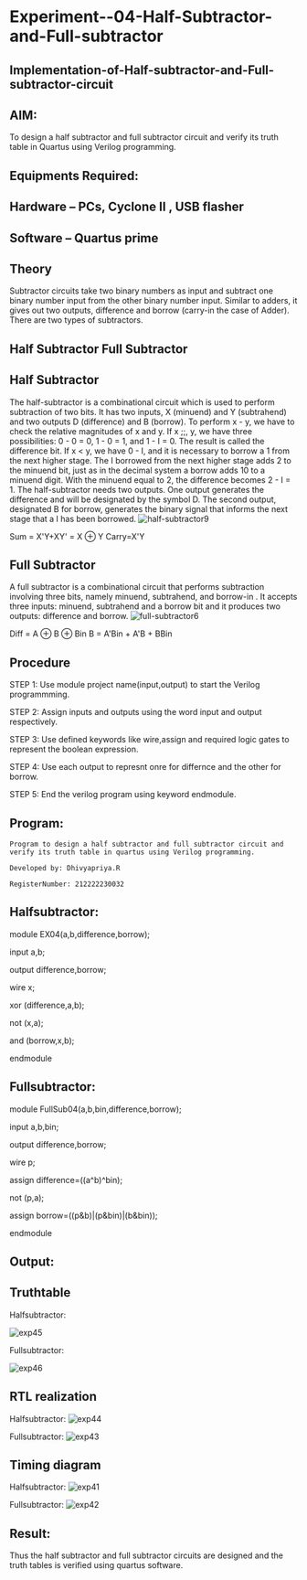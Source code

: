# Experiment--04-Half-Subtractor-and-Full-subtractor
## Implementation-of-Half-subtractor-and-Full-subtractor-circuit
## AIM:
To design a half subtractor and full subtractor circuit and verify its truth table in Quartus using Verilog programming.

## Equipments Required:
## Hardware – PCs, Cyclone II , USB flasher
## Software – Quartus prime
## Theory
Subtractor circuits take two binary numbers as input and subtract one binary number input from the other binary number input. Similar to adders, it gives out two outputs, difference and borrow (carry-in the case of Adder). There are two types of subtractors.

## Half Subtractor Full Subtractor
## Half Subtractor
The half-subtractor is a combinational circuit which is used to perform subtraction of two bits. It has two inputs, X (minuend) and Y (subtrahend) and two outputs D (difference) and B (borrow). To perform x - y, we have to check the relative magnitudes of x and y. If x ;;, y, we have three possibilities: 0 - 0 = 0, 1 - 0 = 1, and 1 - I = 0. The result is called the difference bit. If x < y, we have 0 - I, and it is necessary to borrow a 1 from the next higher stage. The I borrowed from the next higher stage adds 2 to the minuend bit, just as in the decimal system a borrow adds 10 to a minuend digit. With the minuend equal to 2, the difference becomes 2 - I = 1. The half-subtractor needs two outputs. One output generates the difference and will be designated by the symbol D. The second output, designated B for borrow, generates the binary signal that informs the next stage that a I has been borrowed.
![half-subtractor9](https://user-images.githubusercontent.com/36288975/166112538-58c3bc7c-ee5d-4e6a-ac8d-8e8328efe27a.png)


Sum = X'Y+XY' = X ⊕ Y
Carry=X'Y

## Full Subtractor
A full subtractor is a combinational circuit that performs subtraction involving three bits, namely minuend, subtrahend, and borrow-in . It accepts three inputs: minuend, subtrahend and a borrow bit and it produces two outputs: difference and borrow. 
![full-subtractor6](https://user-images.githubusercontent.com/36288975/166112541-24c68359-3de8-4674-ae22-8272ffc385ed.png)


Diff = A ⊕ B ⊕ Bin B = A'Bin + A'B + BBin

## Procedure

STEP 1: Use module project name(input,output) to start the Verilog programmming.

STEP 2: Assign inputs and outputs using the word input and output respectively.

STEP 3: Use defined keywords like wire,assign and required logic gates to represent the boolean expression.

STEP 4: Use each output to represnt onre for differnce and the other for borrow.

STEP 5: End the verilog program using keyword endmodule.

 


## Program:
```
Program to design a half subtractor and full subtractor circuit and verify its truth table in quartus using Verilog programming.

Developed by: Dhivyapriya.R

RegisterNumber: 212222230032 

```
## Halfsubtractor:

module EX04(a,b,difference,borrow);

input a,b;

output difference,borrow;

wire x;

xor (difference,a,b);

not (x,a);

and (borrow,x,b);

endmodule

## Fullsubtractor:

module FullSub04(a,b,bin,difference,borrow);

input a,b,bin;

output difference,borrow;

wire p;

assign difference=((a^b)^bin);

not (p,a);

assign borrow=((p&b)|(p&bin)|(b&bin));

endmodule

## Output:

## Truthtable

Halfsubtractor:

![exp45](https://github.com/dhivyapriyar/Experiment--03-Half-Subtractor-and-Full-subtractor/assets/119477552/209500d3-2760-482c-94c4-81c9c586dcd4)

Fullsubtractor:

![exp46](https://github.com/dhivyapriyar/Experiment--03-Half-Subtractor-and-Full-subtractor/assets/119477552/8511bcf6-c04d-43d2-a2a5-36bc079745dd)

##  RTL realization
Halfsubtractor:
![exp44](https://github.com/dhivyapriyar/Experiment--03-Half-Subtractor-and-Full-subtractor/assets/119477552/1cc1a497-df76-415c-b20b-63f9dda5ca12)


Fullsubtractor:
![exp43](https://github.com/dhivyapriyar/Experiment--03-Half-Subtractor-and-Full-subtractor/assets/119477552/4a073916-7b92-438d-acf3-7cb0ae95922b)


## Timing diagram 
Halfsubtractor:
![exp41](https://github.com/dhivyapriyar/Experiment--03-Half-Subtractor-and-Full-subtractor/assets/119477552/69a723a5-6ce7-4207-b873-2d6ede907790)

Fullsubtractor:
![exp42](https://github.com/dhivyapriyar/Experiment--03-Half-Subtractor-and-Full-subtractor/assets/119477552/c83c5fad-8cf5-4a2a-99b8-606575ead6f7)


## Result:
Thus the half subtractor and full subtractor circuits are designed and the truth tables is verified using quartus software.
